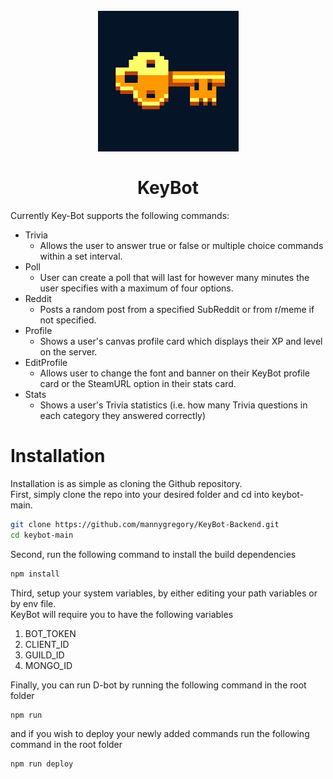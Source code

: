 <div>
    <h1 align='center'>
        <br>
          <img src="res/images.png" alt="KeyBot">
        <br>
        <br>
            KeyBot
        <br>
    </h1>
</div>


Currently Key-Bot supports the following commands:  
- Trivia 
    - Allows the user to answer true or false or multiple choice commands within a set interval.
- Poll
    - User can create a poll that will last for however many minutes the user specifies with a maximum of four options.
- Reddit
    - Posts a random post from a specified SubReddit or from r/meme if not specified.
- Profile
    - Shows a user's canvas profile card which displays their XP and level on the server.
- EditProfile
    - Allows user to change the font and banner on their KeyBot profile card or the SteamURL option in their stats card.
- Stats
    - Shows a user's Trivia statistics (i.e. how many Trivia questions in each category they answered correctly)

    




# Installation
Installation is as simple as cloning the Github repository.  
First, simply clone the repo into your desired folder and cd into keybot-main.  
```bash
git clone https://github.com/mannygregory/KeyBot-Backend.git
cd keybot-main
```
Second, run the following command to install the build dependencies  
```bash
npm install
```
Third, setup your system variables, by either editing your path variables or by env file.  
KeyBot will require you to have the following variables  
1. BOT_TOKEN
2. CLIENT_ID
3. GUILD_ID
4. MONGO_ID
<!-- -->
Finally, you can run D-bot by running the following command in the root folder
```bash
npm run
```
and if you wish to deploy your newly added commands run the following command in the root folder
```bash
npm run deploy
```

